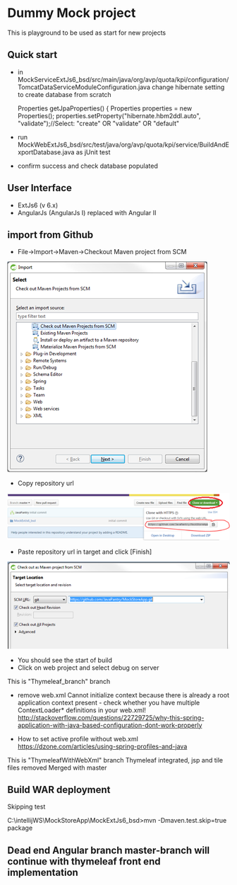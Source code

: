 # Dummy Mock project

This is playground to be used as start for new projects 

## Quick start
- in MockServiceExtJs6_bsd/src/main/java/org/avp/quota/kpi/configuration/TomcatDataServiceModuleConfiguration.java change hibernate setting to create database from scratch 

	Properties getJpaProperties() {
		Properties properties = new Properties();
		properties.setProperty("hibernate.hbm2ddl.auto", "validate");//Select: "create" OR "validate" OR "default"
 
- run MockWebExtJs6_bsd/src/test/java/org/avp/quota/kpi/service/BuildAndExportDatabase.java as jUnit test
- confirm success and check database populated


## User Interface

- ExtJs6 (v 6.x)
- AngularJs (AngularJs I) replaced with Angular II

## import from Github

- File->Import->Maven->Checkout Maven project from SCM

![Checkout Maven project from SCM](./Documents/ImportMavenFromSCM.png)

- Copy repository url

![Copy repository url](./Documents/CopyRepoUrl.png)
 
- Paste repository url in target and click [Finish]

![Paste repository url in target](./Documents/PasteRepoUrl.png) 

- You should see the start of build
- Click on web project and select debug on server

This is "Thymeleaf_branch" branch

- remove web.xml
    Cannot initialize context because there is already a root application context present - check whether you have multiple ContextLoader* definitions in your web.xml!
    http://stackoverflow.com/questions/22729725/why-this-spring-application-with-java-based-configuration-dont-work-properly

- How to set active profile without web.xml
    https://dzone.com/articles/using-spring-profiles-and-java


This is "ThymeleafWithWebXml" branch
Thymeleaf integrated, jsp and tile files removed
Merged with master

## Build WAR deployment

Skipping test

C:\intellijWS\MockStoreApp\MockExtJs6_bsd>mvn -Dmaven.test.skip=true package

## Dead end Angular branch master-branch will continue with thymeleaf front end implementation 